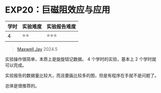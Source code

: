 # EXP20：巨磁阻效应与应用

| 学时 | 实验难度 | 实验报告难度 |
|------|---------|------------|
| 4 | ⭐⭐ | ⭐⭐⭐ |

> [Maxwell Jay](https://github.com/MaxwellJay256) 2024.5

实验操作很简单，本质上是旋旋钮记数据。
4 个学时的实验，基本上 2 个学时就可以完成。

实验报告的数据量比较大，而且要画比较多的图，但是有程序在手就不是问题了。

总体是很推荐的。
